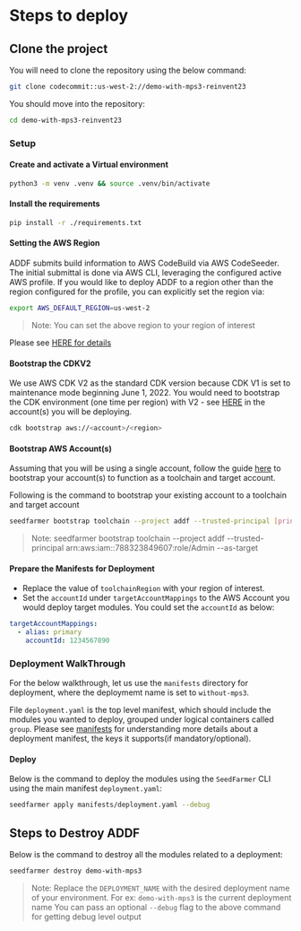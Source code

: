 # Steps to deploy

## Clone the project

You will need to clone the repository using the below command:

```bash
git clone codecommit::us-west-2://demo-with-mps3-reinvent23
```

You should move into the repository:

```bash
cd demo-with-mps3-reinvent23
```

### Setup

#### Create and activate a Virtual environment

```bash
python3 -m venv .venv && source .venv/bin/activate
```

#### Install the requirements

```bash
pip install -r ./requirements.txt
```

#### Setting the AWS Region

ADDF submits build information to AWS CodeBuild via AWS CodeSeeder.  The initial submittal is done via AWS CLI, leveraging the configured active AWS profile.  If you would like to deploy ADDF to a region other than the region configured for the profile, you can explicitly set the region via:

```bash
export AWS_DEFAULT_REGION=us-west-2
```

> Note: You can set the above region to your region of interest

Please see [HERE for details](https://docs.aws.amazon.com/cli/latest/userguide/cli-configure-envvars.html)

#### Bootstrap the CDKV2

We use AWS CDK V2 as the standard CDK version because CDK V1 is set to maintenance mode beginning June 1, 2022. You  would need to bootstrap the CDK environment (one time per region) with V2 - see [HERE](https://docs.aws.amazon.com/cdk/v2/guide/bootstrapping.html) in the account(s) you will be deploying.

```bash
cdk bootstrap aws://<account>/<region>
```

#### Bootstrap AWS Account(s)

Assuming that you will be using a single account, follow the guide [here](https://seed-farmer.readthedocs.io/en/latest/bootstrapping.html#) to bootstrap your account(s) to function as a toolchain and target account.

Following is the command to bootstrap your existing account to a toolchain and target account

```sh
seedfarmer bootstrap toolchain --project addf --trusted-principal [principal-arns] --as-target
```

> Note: seedfarmer bootstrap toolchain --project addf --trusted-principal arn:aws:iam::788323849607:role/Admin --as-target

#### Prepare the Manifests for Deployment

- Replace the value of `toolchainRegion` with your region of interest.
- Set the `accountId` under `targetAccountMappings` to the AWS Account you would deploy target modules. You could set the `accountId` as below:

```yaml
targetAccountMappings:
  - alias: primary
    accountId: 1234567890
```

### Deployment WalkThrough

For the below walkthrough, let us use the `manifests` directory for deployment, where the deploymemt name is set to `without-mps3`.

File `deployment.yaml` is the top level manifest, which should include the modules you wanted to deploy, grouped under logical containers called `group`.  Please see [manifests](https://seed-farmer.readthedocs.io/en/latest/manifests.html) for understanding more details about a deployment manifest, the keys it supports(if mandatory/optional).

#### Deploy

Below is the command to deploy the modules using the `SeedFarmer` CLI using the main manifest `deployment.yaml`:

```bash
seedfarmer apply manifests/deployment.yaml --debug
```

## Steps to Destroy ADDF

Below is the command to destroy all the modules related to a deployment:

```bash
seedfarmer destroy demo-with-mps3
```

> Note:
> Replace the `DEPLOYMENT_NAME` with the desired deployment name of your environment. For ex: `demo-with-mps3` is the current deployment name
> You can pass an optional `--debug` flag to the above command for getting debug level output
